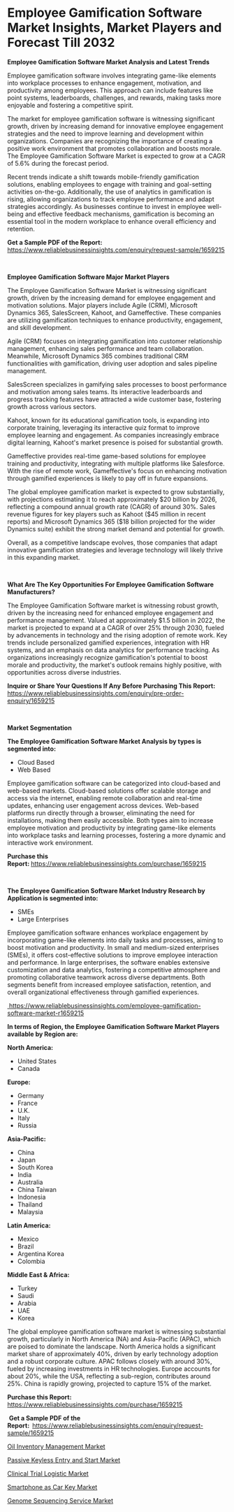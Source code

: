 <p><h1>Employee Gamification Software Market Insights, Market Players and Forecast Till 2032</h1></p><p><strong>Employee Gamification Software Market Analysis and Latest Trends</strong></p>
<p><p>Employee gamification software involves integrating game-like elements into workplace processes to enhance engagement, motivation, and productivity among employees. This approach can include features like point systems, leaderboards, challenges, and rewards, making tasks more enjoyable and fostering a competitive spirit.</p><p>The market for employee gamification software is witnessing significant growth, driven by increasing demand for innovative employee engagement strategies and the need to improve learning and development within organizations. Companies are recognizing the importance of creating a positive work environment that promotes collaboration and boosts morale. The Employee Gamification Software Market is expected to grow at a CAGR of 5.6% during the forecast period. </p><p>Recent trends indicate a shift towards mobile-friendly gamification solutions, enabling employees to engage with training and goal-setting activities on-the-go. Additionally, the use of analytics in gamification is rising, allowing organizations to track employee performance and adapt strategies accordingly. As businesses continue to invest in employee well-being and effective feedback mechanisms, gamification is becoming an essential tool in the modern workplace to enhance overall efficiency and retention.</p></p>
<p><strong>Get a Sample PDF of the Report:&nbsp;</strong> <a href="https://www.reliablebusinessinsights.com/enquiry/request-sample/1659215?utm_campaign=1119&utm_medium=2&utm_source=Github&utm_content=ia&utm_term=09032025&utm_id=employee-gamification-software">https://www.reliablebusinessinsights.com/enquiry/request-sample/1659215</a></p>
<p>&nbsp;</p>
<p><strong>Employee Gamification Software Major Market Players</strong></p>
<p><p>The Employee Gamification Software Market is witnessing significant growth, driven by the increasing demand for employee engagement and motivation solutions. Major players include Agile (CRM), Microsoft Dynamics 365, SalesScreen, Kahoot, and Gameffective. These companies are utilizing gamification techniques to enhance productivity, engagement, and skill development.</p><p>Agile (CRM) focuses on integrating gamification into customer relationship management, enhancing sales performance and team collaboration. Meanwhile, Microsoft Dynamics 365 combines traditional CRM functionalities with gamification, driving user adoption and sales pipeline management.</p><p>SalesScreen specializes in gamifying sales processes to boost performance and motivation among sales teams. Its interactive leaderboards and progress tracking features have attracted a wide customer base, fostering growth across various sectors.</p><p>Kahoot, known for its educational gamification tools, is expanding into corporate training, leveraging its interactive quiz format to improve employee learning and engagement. As companies increasingly embrace digital learning, Kahoot's market presence is poised for substantial growth.</p><p>Gameffective provides real-time game-based solutions for employee training and productivity, integrating with multiple platforms like Salesforce. With the rise of remote work, Gameffective's focus on enhancing motivation through gamified experiences is likely to pay off in future expansions.</p><p>The global employee gamification market is expected to grow substantially, with projections estimating it to reach approximately $20 billion by 2026, reflecting a compound annual growth rate (CAGR) of around 30%. Sales revenue figures for key players such as Kahoot ($45 million in recent reports) and Microsoft Dynamics 365 ($18 billion projected for the wider Dynamics suite) exhibit the strong market demand and potential for growth.</p><p>Overall, as a competitive landscape evolves, those companies that adapt innovative gamification strategies and leverage technology will likely thrive in this expanding market.</p></p>
<p>&nbsp;</p>
<p><strong>What Are The Key Opportunities For Employee Gamification Software Manufacturers?</strong></p>
<p><p>The Employee Gamification Software market is witnessing robust growth, driven by the increasing need for enhanced employee engagement and performance management. Valued at approximately $1.5 billion in 2022, the market is projected to expand at a CAGR of over 25% through 2030, fueled by advancements in technology and the rising adoption of remote work. Key trends include personalized gamified experiences, integration with HR systems, and an emphasis on data analytics for performance tracking. As organizations increasingly recognize gamification's potential to boost morale and productivity, the market's outlook remains highly positive, with opportunities across diverse industries.</p></p>
<p><strong>Inquire or Share Your Questions If Any Before Purchasing This Report:</strong> <a href="https://www.reliablebusinessinsights.com/enquiry/pre-order-enquiry/1659215?utm_campaign=1119&utm_medium=2&utm_source=Github&utm_content=ia&utm_term=09032025&utm_id=employee-gamification-software">https://www.reliablebusinessinsights.com/enquiry/pre-order-enquiry/1659215</a></p>
<p>&nbsp;</p>
<p><strong>Market Segmentation</strong></p>
<p><strong>The Employee Gamification Software Market Analysis by types is segmented into:</strong></p>
<p><ul><li>Cloud Based</li><li>Web Based</li></ul></p>
<p><p>Employee gamification software can be categorized into cloud-based and web-based markets. Cloud-based solutions offer scalable storage and access via the internet, enabling remote collaboration and real-time updates, enhancing user engagement across devices. Web-based platforms run directly through a browser, eliminating the need for installations, making them easily accessible. Both types aim to increase employee motivation and productivity by integrating game-like elements into workplace tasks and learning processes, fostering a more dynamic and interactive work environment.</p></p>
<p><strong>Purchase this Report:&nbsp;</strong><a href="https://www.reliablebusinessinsights.com/purchase/1659215?utm_campaign=1119&utm_medium=2&utm_source=Github&utm_content=ia&utm_term=09032025&utm_id=employee-gamification-software">https://www.reliablebusinessinsights.com/purchase/1659215</a></p>
<p>&nbsp;</p>
<p><strong>The Employee Gamification Software Market Industry Research by Application is segmented into:</strong></p>
<p><ul><li>SMEs</li><li>Large Enterprises</li></ul></p>
<p><p>Employee gamification software enhances workplace engagement by incorporating game-like elements into daily tasks and processes, aiming to boost motivation and productivity. In small and medium-sized enterprises (SMEs), it offers cost-effective solutions to improve employee interaction and performance. In large enterprises, the software enables extensive customization and data analytics, fostering a competitive atmosphere and promoting collaborative teamwork across diverse departments. Both segments benefit from increased employee satisfaction, retention, and overall organizational effectiveness through gamified experiences.</p></p>
<p><a href="https://www.reliablebusinessinsights.com/employee-gamification-software-market-r1659215?utm_campaign=1119&utm_medium=2&utm_source=Github&utm_content=ia&utm_term=09032025&utm_id=employee-gamification-software">&nbsp;https://www.reliablebusinessinsights.com/employee-gamification-software-market-r1659215</a></p>
<p><strong>In terms of Region, the Employee Gamification Software Market Players available by Region are:</strong></p>
<p>
    <p> <strong> North America: </strong>
        <ul>
            <li>United States</li>
            <li>Canada</li>
        </ul>
        </p> 
    <p> <strong> Europe: </strong>
        <ul>
            <li>Germany</li>
            <li>France</li>
            <li>U.K.</li>
            <li>Italy</li>
            <li>Russia</li>
        </ul>
        </p> 
    <p> <strong> Asia-Pacific: </strong>
        <ul>
            <li>China</li>
            <li>Japan</li>
            <li>South Korea</li>
            <li>India</li>
            <li>Australia</li>
            <li>China Taiwan</li>
            <li>Indonesia</li>
            <li>Thailand</li>
            <li>Malaysia</li>
        </ul>
        </p> 
    <p> <strong> Latin America: </strong>
        <ul>
            <li>Mexico</li>
            <li>Brazil</li>
            <li>Argentina Korea</li>
            <li>Colombia</li>
        </ul>
        </p> 
    <p> <strong> Middle East & Africa: </strong>
        <ul>
            <li>Turkey</li>
            <li>Saudi</li>
            <li>Arabia</li>
            <li>UAE</li>
            <li>Korea</li>
        </ul>
    </p>
    </p>
<p><p>The global employee gamification software market is witnessing substantial growth, particularly in North America (NA) and Asia-Pacific (APAC), which are poised to dominate the landscape. North America holds a significant market share of approximately 40%, driven by early technology adoption and a robust corporate culture. APAC follows closely with around 30%, fueled by increasing investments in HR technologies. Europe accounts for about 20%, while the USA, reflecting a sub-region, contributes around 25%. China is rapidly growing, projected to capture 15% of the market.</p></p>
<p><strong>Purchase this Report: </strong><a href="https://www.reliablebusinessinsights.com/purchase/1659215?utm_campaign=1119&utm_medium=2&utm_source=Github&utm_content=ia&utm_term=09032025&utm_id=employee-gamification-software">https://www.reliablebusinessinsights.com/purchase/1659215</a></p>
<p>&nbsp;<strong>Get a Sample PDF of the Report:&nbsp;&nbsp;</strong><a href="https://www.reliablebusinessinsights.com/enquiry/request-sample/1659215?utm_campaign=1119&utm_medium=2&utm_source=Github&utm_content=ia&utm_term=09032025&utm_id=employee-gamification-software">https://www.reliablebusinessinsights.com/enquiry/request-sample/1659215</a></p>
<p><strong></strong></p>
<p><p><a href="https://github.com/billejuman43/Market-Research-Report-List-1/blob/main/oil-inventory-management-market.md?utm_campaign=1119&utm_medium=2&utm_source=Github&utm_content=ia&utm_term=09032025&utm_id=employee-gamification-software">Oil Inventory Management Market</a></p><p><a href="https://github.com/filinjaic7/Market-Research-Report-List-1/blob/main/passive-keyless-entry-and-start-market.md?utm_campaign=1119&utm_medium=2&utm_source=Github&utm_content=ia&utm_term=09032025&utm_id=employee-gamification-software">Passive Keyless Entry and Start Market</a></p><p><a href="https://github.com/pockettifere14/Market-Research-Report-List-1/blob/main/clinical-trial-logistic-market.md?utm_campaign=1119&utm_medium=2&utm_source=Github&utm_content=ia&utm_term=09032025&utm_id=employee-gamification-software">Clinical Trial Logistic Market</a></p><p><a href="https://github.com/rocicbenton/Market-Research-Report-List-1/blob/main/smartphone-as-car-key-market.md?utm_campaign=1119&utm_medium=2&utm_source=Github&utm_content=ia&utm_term=09032025&utm_id=employee-gamification-software">Smartphone as Car Key Market</a></p><p><a href="https://github.com/reeseberro3j/Market-Research-Report-List-1/blob/main/genome-sequencing-service-market.md?utm_campaign=1119&utm_medium=2&utm_source=Github&utm_content=ia&utm_term=09032025&utm_id=employee-gamification-software">Genome Sequencing Service Market</a></p></p>